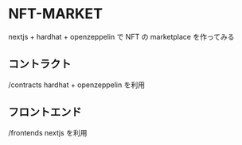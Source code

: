 # NFT-MARKET

nextjs + hardhat + openzeppelin で NFT の marketplace を作ってみる

## コントラクト

/contracts
hardhat + openzeppelin を利用

## フロントエンド

/frontends
nextjs を利用
